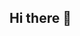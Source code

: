 ## Hi there 👋

<!--
**MateusK7/MateusK7** is a ✨ _special_ ✨ repository because its `README.md` (this file) appears on your GitHub profile.
Here are some ideas to get you started:

         *Eu*
-Gosto do Corinthians
-Gosto do Neymar
-Gosto de jogar bola
      
--
